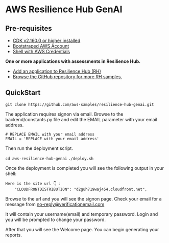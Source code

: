 # AWS Resilience Hub GenAI

## Pre-requisites

- [CDK v2.160.0 or higher installed](https://docs.aws.amazon.com/cdk/v2/guide/getting_started.html)  
- [Bootstraped AWS Account](https://docs.aws.amazon.com/cdk/v2/guide/bootstrapping-env.html)  
- [Shell with AWS Credentials](https://docs.aws.amazon.com/cli/v1/userguide/cli-configure-files.html)  

**One or more applications with assessments in Resilience Hub.**
- [Add an application to Resilience Hub (RH)](https://docs.aws.amazon.com/resilience-hub/latest/userguide/describe-applicationlication.html)  
- [Browse the GitHub repository for more RH samples.](https://github.com/aws-samples/aws-resilience-hub-tools)

## QuickStart

`git clone https://github.com/aws-samples/resilience-hub-genai.git`

The application requires signon via email.
Browse to the backend/constants.py file and edit the EMAIL parameter with your email address.

```
# REPLACE EMAIL with your email address
EMAIL = 'REPLACE with your email address'
```

Then run the deployment script.

`cd aws-resilience-hub-genai`
`./deploy.sh`

Once the deployment is completed you will see the following output in your shell:
```
Here is the site url 👇 :
    "CLOUDFRONTDISTRIBUTION": "d2guh719waj454.cloudfront.net",
```

Browse to the url and you will see the signon page.
Check your email for a message from no-reply@verificationemail.com 

It will contain your username(email) and temporary password.
Login and you will be prompted to change your password.

After that you will see the Welcome page.
You can begin generating your reports.



